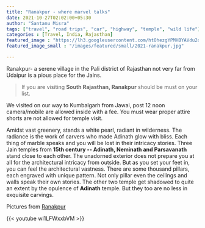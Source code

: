 ```yaml
---
title: "Ranakpur - where marvel talks"
date: 2021-10-27T02:02:00+05:30
author: "Santanu Misra"
tags: ["travel", "road trips", "car", "highway", "temple", "wild life"]
categories : [Travel, India, Rajasthan]
featured_image : "https://lh3.googleusercontent.com/htOhezgYPMHBYAVdu2qtfpz6epiGPJ1RilcmLnt8zQ0jc7kNlnXdFf-0zSU-pJgZmXee6SGtTye6c45FIHJMkhntdZpxdSwqN21JUQRyU8nwkViwgXr1UvP3o8wlBS88itXTdMHyrzE"
featured_image_small : "/images/featured/small/2021-ranakpur.jpg"

---
```

Ranakpur- a serene village in the Pali district of Rajasthan not very far from Udaipur is a pious place for the Jains.  

>If you are visiting **South Rajasthan, Ranakpur** should be must on your list.  

We visited on our way to Kumbalgarh from Jawai, post 12 noon camera/mobile are allowed inside with a fee. You must wear proper attire shorts are not allowed for temple visit.  

Amidst vast greenery, stands a white pearl, radiant in wilderness. The radiance is the work of carvers who made Adinath glow with bliss. Each thing of marble speaks and you will be lost in their intricacy stories. Three Jain temples from **15th century -- Adinath, Neminath and Parsavanath** stand close to each other. The unadorned exterior does not prepare you at all for the architectural intricacy from outside. But as you set your feet in, you can feel the architectural vastness. There are some thousand pillars, each engraved with unique pattern. Not only pillar even the ceilings and walls speak their own stories. The other two temple get shadowed to quite an extent by the opulence of **Adinath** temple. But they too are no less in exquisite carvings.

Pictures from [Ranakpur](https://photos.app.goo.gl/a2uHD5U3ZC2ZUgAG6)

{{< youtube wi1LFWxxbVM >}}
